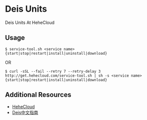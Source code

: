 # Deis Units

Deis Units At HeheCloud


## Usage

```
$ service-tool.sh <service name> {start|stop|restart|install|uninstall|download}
```

OR

```
$ curl -sSL --fail --retry 7 --retry-delay 3 http://get.hehecloud.com/service-tool.sh | sh -s <service name> {start|stop|restart|install|uninstall|download}
```


## Additional Resources

* [HeheCloud](http://hehecloud.com/)
* [Deis中文指南](http://deis.heheapp.com/)
